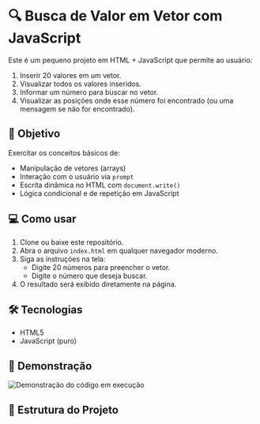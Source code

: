 # 🔍 Busca de Valor em Vetor com JavaScript

Este é um pequeno projeto em HTML + JavaScript que permite ao usuário:

1. Inserir 20 valores em um vetor.
2. Visualizar todos os valores inseridos.
3. Informar um número para buscar no vetor.
4. Visualizar as posições onde esse número foi encontrado (ou uma mensagem se não for encontrado).

## 🧠 Objetivo

Exercitar os conceitos básicos de:
- Manipulação de vetores (arrays)
- Interação com o usuário via `prompt`
- Escrita dinâmica no HTML com `document.write()`
- Lógica condicional e de repetição em JavaScript

## 💻 Como usar

1. Clone ou baixe este repositório.
2. Abra o arquivo `index.html` em qualquer navegador moderno.
3. Siga as instruções na tela:
   - Digite 20 números para preencher o vetor.
   - Digite o número que deseja buscar.
4. O resultado será exibido diretamente na página.

## 🛠 Tecnologias

- HTML5
- JavaScript (puro)

## 📸 Demonstração

![Demonstração do código em execução](#) <!-- você pode adicionar um GIF ou imagem do código rodando aqui -->

## 📂 Estrutura do Projeto


